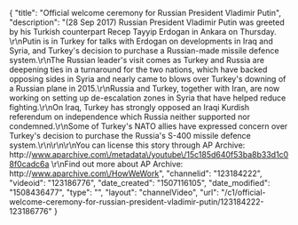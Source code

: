 {
    "title": "Official welcome ceremony for Russian President Vladimir Putin",
    "description": "(28 Sep 2017) Russian President Vladimir Putin was greeted by his Turkish counterpart Recep Tayyip Erdogan in Ankara on Thursday. \r\nPutin is in Turkey for talks with Erdogan on developments in Iraq and Syria, and Turkey's decision to purchase a Russian-made missile defence system.\r\nThe Russian leader's visit comes as Turkey and Russia are deepening ties in a turnaround for the two nations, which have backed opposing sides in Syria and nearly came to blows over Turkey's downing of a Russian plane in 2015.\r\nRussia and Turkey, together with Iran, are now working on setting up de-escalation zones in Syria that have helped reduce fighting.\r\nOn Iraq, Turkey has strongly opposed an Iraqi Kurdish referendum on independence which Russia neither supported nor condemned.\r\nSome of Turkey's NATO allies have expressed concern over Turkey's decision to purchase the Russia's S-400 missile defence system.\r\n\r\n\r\nYou can license this story through AP Archive: http:\/\/www.aparchive.com\/metadata\/youtube\/15c185d640f53ba8b33d1c08f0cadc6a \r\nFind out more about AP Archive: http:\/\/www.aparchive.com\/HowWeWork",
    "channelid": "123184222",
    "videoid": "123186776",
    "date_created": "1507116105",
    "date_modified": "1508436477",
    "type": "",
    "layout": "channelVideo",
    "url": "\/c1\/official-welcome-ceremony-for-russian-president-vladimir-putin\/123184222-123186776"
}